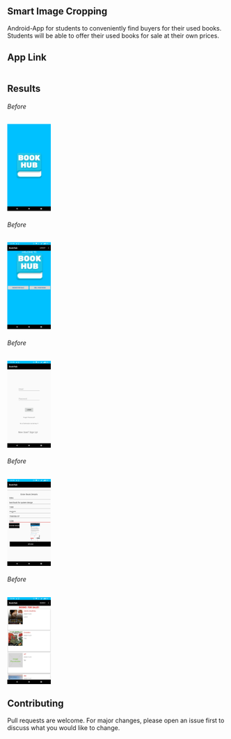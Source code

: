 ## Smart Image Cropping

Android-App for students to conveniently find buyers for their used books. Students will be able to offer their used books for sale at their own prices. 

## App Link

```bash

```


## Results

###### Before  
<img src="/Screenshots/a10.jpeg" width="100" height="200" />  

###### Before  
<img src="/Screenshots/a11.jpeg" width="100" height="200" /> 

###### Before  
<img src="/Screenshots/a2.jpeg" width="100" height="200" />  

###### Before  
<img src="/Screenshots/a6.jpeg" width="100" height="200" />  

###### Before  
<img src="/Screenshots/a8.jpeg" width="100" height="200" />  

## Contributing
Pull requests are welcome. For major changes, please open an issue first to discuss what you would like to change.
